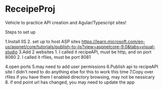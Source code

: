 # ReceipeProj
Vehicle to practice API creation and Agular/Typescript sites!


Steps to set up

1.Install IIS
2. set up to host ASP sites
	https://learn.microsoft.com/en-us/aspnet/core/tutorials/publish-to-iis?view=aspnetcore-9.0&tabs=visual-studio
3.Add 2 websites
	1. I called it recipeAPI, must be http, and on port 8080
	2. I called it rfiles, must be port 8081
	
4.open ports
5.may need to add user permissions
6.Publish api to recipeAPI site
	I didn't need to do anything else for this to work this time
7.Copy over rfiles if you have them
	I enabled directory browsing, may not be nessicary
8. if end point url has changed, you may need to update the app

